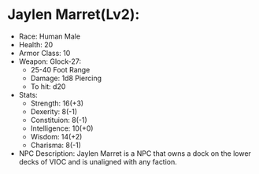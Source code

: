 # Jaylen Marret(Lv2):

 * Race: Human Male
 * Health: 20
 * Armor Class: 10
 * Weapon: Glock-27:
    - 25-40 Foot Range
    - Damage: 1d8 Piercing
    - To hit: d20
 * Stats:
    - Strength: 16(+3)
    - Dexerity: 8(-1)
    - Constituion: 8(-1)
    - Intelligence: 10(+0)
    - Wisdom:  14(+2)
    - Charisma: 8(-1)
 * NPC Description:
 Jaylen Marret is a NPC that owns a dock on the lower decks of VIOC and is unaligned with any faction.

